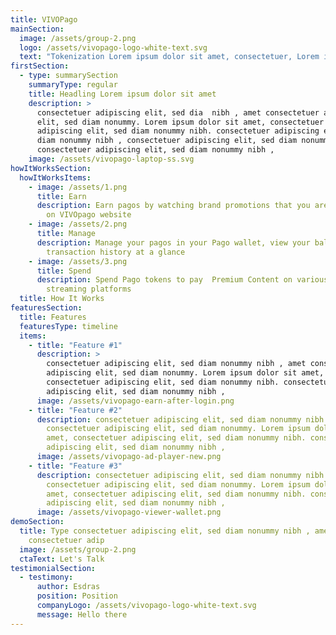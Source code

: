 ```yaml
---
title: VIVOPago
mainSection:
  image: /assets/group-2.png
  logo: /assets/vivopago-logo-white-text.svg
  text: "Tokenization Lorem ipsum dolor sit amet, consectetuer, Lorem ipsum "
firstSection:
  - type: summarySection
    summaryType: regular
    title: Headling Lorem ipsum dolor sit amet
    description: >
      consectetuer adipiscing elit, sed dia  nibh , amet consectetuer adipiscing
      elit, sed diam nonummy. Lorem ipsum dolor sit amet, consectetuer
      adipiscing elit, sed diam nonummy nibh. consectetuer adipiscing elit, sed
      diam nonummy nibh , consectetuer adipiscing elit, sed diam nonummy nibh.
      consectetuer adipiscing elit, sed diam nonummy nibh ,
    image: /assets/vivopago-laptop-ss.svg
howItWorksSection:
  howItWorksItems:
    - image: /assets/1.png
      title: Earn
      description: Earn pagos by watching brand promotions that you are interested in
        on VIVOpago website
    - image: /assets/2.png
      title: Manage
      description: Manage your pagos in your Pago wallet, view your balance and
        transaction history at a glance
    - image: /assets/3.png
      title: Spend
      description: Spend Pago tokens to pay  Premium Content on various video
        streaming platforms
  title: How It Works
featuresSection:
  title: Features
  featuresType: timeline
  items:
    - title: "Feature #1"
      description: >
        consectetuer adipiscing elit, sed diam nonummy nibh , amet consectetuer
        adipiscing elit, sed diam nonummy. Lorem ipsum dolor sit amet,
        consectetuer adipiscing elit, sed diam nonummy nibh. consectetuer
        adipiscing elit, sed diam nonummy nibh ,
      image: /assets/vivopago-earn-after-login.png
    - title: "Feature #2"
      description: consectetuer adipiscing elit, sed diam nonummy nibh , amet
        consectetuer adipiscing elit, sed diam nonummy. Lorem ipsum dolor sit
        amet, consectetuer adipiscing elit, sed diam nonummy nibh. consectetuer
        adipiscing elit, sed diam nonummy nibh ,
      image: /assets/vivopago-ad-player-new.png
    - title: "Feature #3"
      description: consectetuer adipiscing elit, sed diam nonummy nibh , amet
        consectetuer adipiscing elit, sed diam nonummy. Lorem ipsum dolor sit
        amet, consectetuer adipiscing elit, sed diam nonummy nibh. consectetuer
        adipiscing elit, sed diam nonummy nibh ,
      image: /assets/vivopago-viewer-wallet.png
demoSection:
  title: Type consectetuer adipiscing elit, sed diam nonummy nibh , amet
    consectetuer adip
  image: /assets/group-2.png
  ctaText: Let's Talk
testimonialSection:
  - testimony:
      author: Esdras
      position: Position
      companyLogo: /assets/vivopago-logo-white-text.svg
      message: Hello there
---
```

